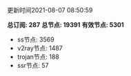 更新时间2021-08-07 08:50:59

**总订阅: 287**
**总节点: 19391**
**有效节点: 5301**
- ss节点: 3569
- v2ray节点: 1487
- trojan节点: 188
- ssr节点: 57
